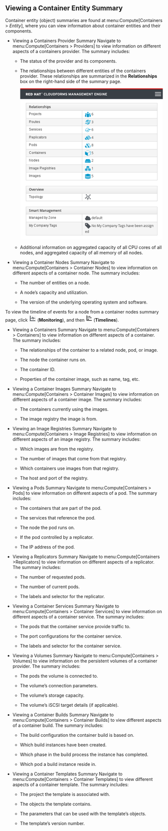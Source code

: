 ## Viewing a Container Entity Summary

Container entity (object) summaries are found at
menu:Compute\[Containers \> *Entity*\], where you can view information
about container entities and their components.

  - Viewing a Containers Provider Summary
    Navigate to menu:Compute\[Containers \> Providers\] to view
    information on different aspects of a containers provider. The
    summary includes:

      - The status of the provider and its components.

      - The relationships between different entities of the containers
        provider. These relationships are summarized in the
        **Relationships** box on the right-hand side of the summary
        page.

        ![Entity Relationships](/images/entity-relationships.png)

      - Additional information on aggregated capacity of all CPU cores
        of all nodes, and aggregated capacity of all memory of all
        nodes.

<!-- end list -->

  - Viewing a Container Nodes Summary
    Navigate to menu:Compute\[Containers \> Container Nodes\] to view
    information on different aspects of a container node. The summary
    includes:

      - The number of entities on a node.

      - A node’s capacity and utilization.

      - The version of the underlying operating system and software.

To view the timeline of events for a node from a container nodes summary
page, click ![Monitoring](/images/1994.png) (**Monitoring**), and then
![Timelines](/images/1995.png) (**Timelines**).

  - Viewing a Containers Summary
    Navigate to menu:Compute\[Containers \> Containers\] to view
    information on different aspects of a container. The summary
    includes:

      - The relationships of the container to a related node, pod, or
        image.

      - The node the container runs on.

      - The container ID.

      - Properties of the container image, such as name, tag, etc.

<!-- end list -->

  - Viewing a Container Images Summary
    Navigate to menu:Compute\[Containers \> Container Images\] to view
    information on different aspects of a container image. The summary
    includes:

      - The containers currently using the images.

      - The image registry the image is from.

<!-- end list -->

  - Viewing an Image Registries Summary
    Navigate to menu:Compute\[Containers \> Image Registries\] to view
    information on different aspects of an image registry. The summary
    includes:

      - Which images are from the registry.

      - The number of images that come from that registry.

      - Which containers use images from that registry.

      - The host and port of the registry.

<!-- end list -->

  - Viewing a Pods Summary
    Navigate to menu:Compute\[Containers \> Pods\] to view information
    on different aspects of a pod. The summary includes:

      - The containers that are part of the pod.

      - The services that reference the pod.

      - The node the pod runs on.

      - If the pod controlled by a replicator.

      - The IP address of the pod.

<!-- end list -->

  - Viewing a Replicators Summary
    Navigate to menu:Compute\[Containers \>Replicators\] to view
    information on different aspects of a replicator. The summary
    includes:

      - The number of requested pods.

      - The number of current pods.

      - The labels and selector for the replicator.

<!-- end list -->

  - Viewing a Container Services Summary
    Navigate to menu:Compute\[Containers \> Container Services\] to view
    information on different aspects of a container service. The summary
    includes:

      - The pods that the container service provide traffic to.

      - The port configurations for the container service.

      - The labels and selector for the container service.

<!-- end list -->

  - Viewing a Volumes Summary
    Navigate to menu:Compute\[Containers \> Volumes\] to view
    information on the persistent volumes of a container provider. The
    summary includes:

      - The pods the volume is connected to.

      - The volume’s connection parameters.

      - The volume’s storage capacity.

      - The volume’s iSCSI target details (if applicable).

<!-- end list -->

  - Viewing a Container Builds Summary
    Navigate to menu:Compute\[Containers \> Container Builds\] to view
    different aspects of a container build. The summary includes:

      - The build configuration the container build is based on.

      - Which build instances have been created.

      - Which phase in the build process the instance has completed.

      - Which pod a build instance reside in.

<!-- end list -->

  - Viewing a Container Templates Summary
    Navigate to menu:Compute\[Containers \> Container Templates\] to
    view different aspects of a container template. The summary
    includes:

      - The project the template is associated with.

      - The objects the template contains.

      - The parameters that can be used with the template’s objects.

      - The template’s version number.
